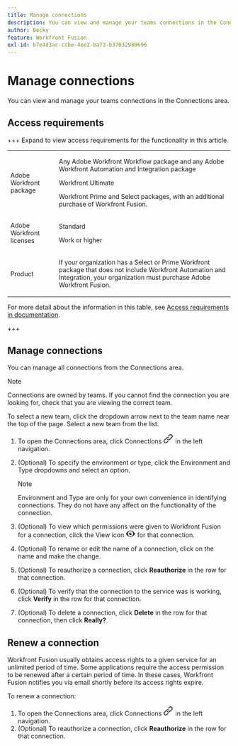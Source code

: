 ```yaml
---
title: Manage connections
description: You can view and manage your teams connections in the Connections area.
author: Becky
feature: Workfront Fusion
exl-id: b7e4d3ac-ccbe-4ee2-ba73-b37032980696
---
```

# Manage connections

You can view and manage your teams connections in the Connections area.

## Access requirements

+++ Expand to view access requirements for the functionality in this article.

<table style="table-layout:auto">
 <col> 
 <col> 
 <tbody> 
  <tr> 
   <td role="rowheader">Adobe Workfront package</td> 
   <td> <p>Any Adobe Workfront Workflow package and any Adobe Workfront Automation and Integration package</p><p>Workfront Ultimate</p><p>Workfront Prime and Select packages, with an additional purchase of Workfront Fusion.</p> </td> 
  </tr> 
  <tr data-mc-conditions=""> 
   <td role="rowheader">Adobe Workfront licenses</td> 
   <td> <p>Standard</p><p>Work or higher</p> </td> 
  </tr> 
  <tr> 
   <td role="rowheader">Product</td> 
   <td>
   <p>If your organization has a Select or Prime Workfront package that does not include Workfront Automation and Integration, your organization must purchase Adobe Workfront Fusion.</li></ul>
   </td> 
  </tr>
 </tbody> 
</table>

For more detail about the information in this table, see [Access requirements in documentation](/help/workfront-fusion/references/licenses-and-roles/access-level-requirements-in-documentation.md).

+++

## Manage connections

You can manage all connections from the Connections area. 

>[!NOTE]
>
>Connections are owned by teams. If you cannot find the connection you are looking for, check that you are viewing the correct team.
>
>To select a new team, click the dropdown arrow next to the team name near the top of the page. Select a new team from the list.

1. To open the Connections area, click Connections ![Connections icon](assets/connections-icon.png) in the left navigation.
1. (Optional) To specify the environment or type, click the Environment and Type dropdowns and select an option.

   >[!NOTE]
   >
   >Environment and Type are only for your own convenience in identifying connections. They do not have any affect on the functionality of the connection.

1. (Optional) To view which permissions were given to Workfront Fusion for a connection, click the View icon ![View connection permissions](assets/view-connection-permissions.png) for that connection. 
1. (Optional) To rename or edit the name of a connection, click on the name and make the change.
1. (Optional) To reauthorize a connection, click **Reauthorize** in the row for that connection.
1. (Optional) To verify that the connection to the service was is working, click **Verify** in the row for that connection.
1. (Optional) To delete a connection, click **Delete** in the row for that connection, then click **Really?**.

## Renew a connection

Workfront Fusion usually obtains access rights to a given service for an unlimited period of time. Some applications require the access permission to be renewed after a certain period of time. In these cases, Workfront Fusion notifies you via email shortly before its access rights expire.

To renew a connection:

1. To open the Connections area, click Connections ![Connections icon](assets/connections-icon.png) in the left navigation.
1. (Optional) To reauthorize a connection, click **Reauthorize** in the row for that connection.
